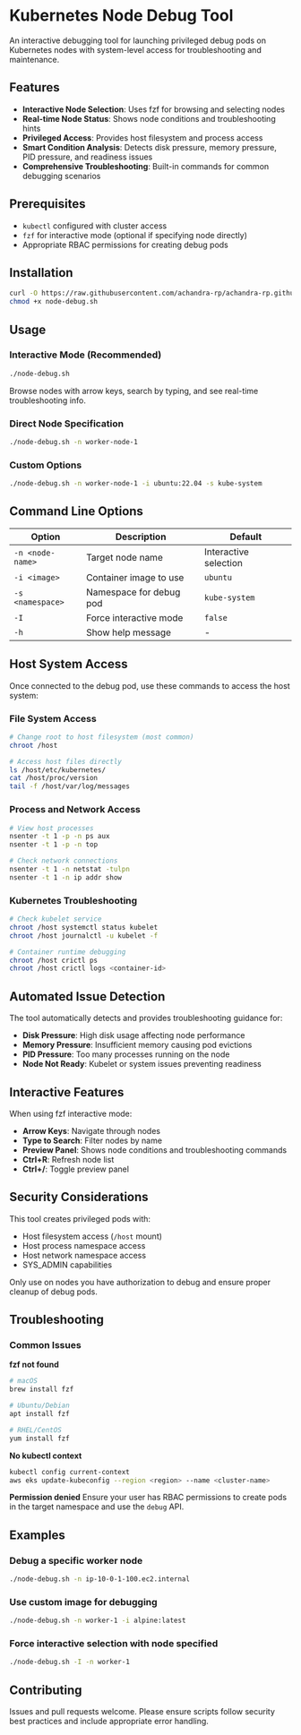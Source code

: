 # Kubernetes Node Debug Tool

An interactive debugging tool for launching privileged debug pods on Kubernetes nodes with system-level access for troubleshooting and maintenance.

## Features

- **Interactive Node Selection**: Uses fzf for browsing and selecting nodes
- **Real-time Node Status**: Shows node conditions and troubleshooting hints
- **Privileged Access**: Provides host filesystem and process access
- **Smart Condition Analysis**: Detects disk pressure, memory pressure, PID pressure, and readiness issues
- **Comprehensive Troubleshooting**: Built-in commands for common debugging scenarios

## Prerequisites

- `kubectl` configured with cluster access
- `fzf` for interactive mode (optional if specifying node directly)
- Appropriate RBAC permissions for creating debug pods

## Installation

```bash
curl -O https://raw.githubusercontent.com/achandra-rp/achandra-rp.github.io/blob/main/k8s-node-debug.sh
chmod +x node-debug.sh
```

## Usage

### Interactive Mode (Recommended)
```bash
./node-debug.sh
```
Browse nodes with arrow keys, search by typing, and see real-time troubleshooting info.

### Direct Node Specification
```bash
./node-debug.sh -n worker-node-1
```

### Custom Options
```bash
./node-debug.sh -n worker-node-1 -i ubuntu:22.04 -s kube-system
```

## Command Line Options

| Option | Description | Default |
|--------|-------------|---------|
| `-n <node-name>` | Target node name | Interactive selection |
| `-i <image>` | Container image to use | `ubuntu` |
| `-s <namespace>` | Namespace for debug pod | `kube-system` |
| `-I` | Force interactive mode | `false` |
| `-h` | Show help message | - |

## Host System Access

Once connected to the debug pod, use these commands to access the host system:

### File System Access
```bash
# Change root to host filesystem (most common)
chroot /host

# Access host files directly
ls /host/etc/kubernetes/
cat /host/proc/version
tail -f /host/var/log/messages
```

### Process and Network Access
```bash
# View host processes
nsenter -t 1 -p -n ps aux
nsenter -t 1 -p -n top

# Check network connections
nsenter -t 1 -n netstat -tulpn
nsenter -t 1 -n ip addr show
```

### Kubernetes Troubleshooting
```bash
# Check kubelet service
chroot /host systemctl status kubelet
chroot /host journalctl -u kubelet -f

# Container runtime debugging
chroot /host crictl ps
chroot /host crictl logs <container-id>
```

## Automated Issue Detection

The tool automatically detects and provides troubleshooting guidance for:

- **Disk Pressure**: High disk usage affecting node performance
- **Memory Pressure**: Insufficient memory causing pod evictions
- **PID Pressure**: Too many processes running on the node
- **Node Not Ready**: Kubelet or system issues preventing readiness

## Interactive Features

When using fzf interactive mode:

- **Arrow Keys**: Navigate through nodes
- **Type to Search**: Filter nodes by name
- **Preview Panel**: Shows node conditions and troubleshooting commands
- **Ctrl+R**: Refresh node list
- **Ctrl+/**: Toggle preview panel

## Security Considerations

This tool creates privileged pods with:
- Host filesystem access (`/host` mount)
- Host process namespace access
- Host network namespace access
- SYS_ADMIN capabilities

Only use on nodes you have authorization to debug and ensure proper cleanup of debug pods.

## Troubleshooting

### Common Issues

**fzf not found**
```bash
# macOS
brew install fzf

# Ubuntu/Debian
apt install fzf

# RHEL/CentOS
yum install fzf
```

**No kubectl context**
```bash
kubectl config current-context
aws eks update-kubeconfig --region <region> --name <cluster-name>
```

**Permission denied**
Ensure your user has RBAC permissions to create pods in the target namespace and use the `debug` API.

## Examples

### Debug a specific worker node
```bash
./node-debug.sh -n ip-10-0-1-100.ec2.internal
```

### Use custom image for debugging
```bash
./node-debug.sh -n worker-1 -i alpine:latest
```

### Force interactive selection with node specified
```bash
./node-debug.sh -I -n worker-1
```

## Contributing

Issues and pull requests welcome. Please ensure scripts follow security best practices and include appropriate error handling.
